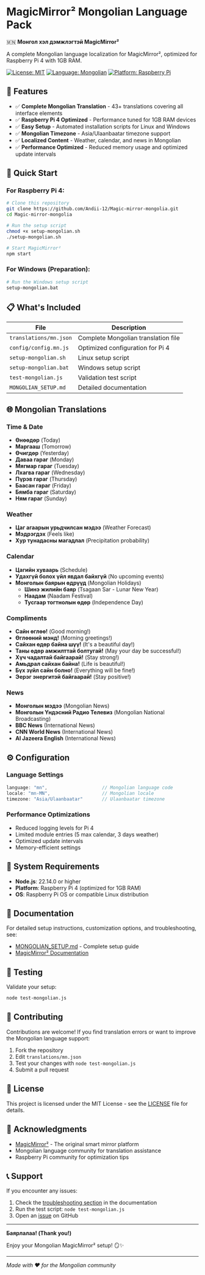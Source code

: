 # MagicMirror² Mongolian Language Pack

🇲🇳 **Монгол хэл дэмжлэгтэй MagicMirror²**

A complete Mongolian language localization for MagicMirror², optimized for Raspberry Pi 4 with 1GB RAM.

[![License: MIT](https://img.shields.io/badge/License-MIT-yellow.svg)](https://opensource.org/licenses/MIT)
[![Language: Mongolian](https://img.shields.io/badge/Language-Mongolian-red.svg)](https://en.wikipedia.org/wiki/Mongolian_language)
[![Platform: Raspberry Pi](https://img.shields.io/badge/Platform-Raspberry%20Pi-red.svg)](https://www.raspberrypi.org/)

## 🌟 Features

- ✅ **Complete Mongolian Translation** - 43+ translations covering all interface elements
- ✅ **Raspberry Pi 4 Optimized** - Performance tuned for 1GB RAM devices
- ✅ **Easy Setup** - Automated installation scripts for Linux and Windows
- ✅ **Mongolian Timezone** - Asia/Ulaanbaatar timezone support
- ✅ **Localized Content** - Weather, calendar, and news in Mongolian
- ✅ **Performance Optimized** - Reduced memory usage and optimized update intervals

## 🚀 Quick Start

### For Raspberry Pi 4:

```bash
# Clone this repository
git clone https://github.com/Andii-12/Magic-mirror-mongolia.git
cd Magic-mirror-mongolia

# Run the setup script
chmod +x setup-mongolian.sh
./setup-mongolian.sh

# Start MagicMirror²
npm start
```

### For Windows (Preparation):

```bash
# Run the Windows setup script
setup-mongolian.bat
```

## 📋 What's Included

| File | Description |
|------|-------------|
| `translations/mn.json` | Complete Mongolian translation file |
| `config/config.mn.js` | Optimized configuration for Pi 4 |
| `setup-mongolian.sh` | Linux setup script |
| `setup-mongolian.bat` | Windows setup script |
| `test-mongolian.js` | Validation test script |
| `MONGOLIAN_SETUP.md` | Detailed documentation |

## 🌐 Mongolian Translations

### Time & Date
- **Өнөөдөр** (Today)
- **Маргааш** (Tomorrow) 
- **Өчигдөр** (Yesterday)
- **Даваа гараг** (Monday)
- **Мягмар гараг** (Tuesday)
- **Лхагва гараг** (Wednesday)
- **Пүрэв гараг** (Thursday)
- **Баасан гараг** (Friday)
- **Бямба гараг** (Saturday)
- **Ням гараг** (Sunday)

### Weather
- **Цаг агаарын урьдчилсан мэдээ** (Weather Forecast)
- **Мэдрэгдэх** (Feels like)
- **Хур тунадасны магадлал** (Precipitation probability)

### Calendar
- **Цагийн хуваарь** (Schedule)
- **Удахгүй болох үйл явдал байхгүй** (No upcoming events)
- **Монголын баярын өдрүүд** (Mongolian Holidays)
  - **Шинэ жилийн баяр** (Tsagaan Sar - Lunar New Year)
  - **Наадам** (Naadam Festival)
  - **Тусгаар тогтнолын өдөр** (Independence Day)

### Compliments
- **Сайн өглөө!** (Good morning!)
- **Өглөөний мэнд!** (Morning greetings!)
- **Сайхан өдөр байна шүү!** (It's a beautiful day!)
- **Таны өдөр амжилттай болтугай!** (May your day be successful!)
- **Хүч чадалтай байгаарай!** (Stay strong!)
- **Амьдрал сайхан байна!** (Life is beautiful!)
- **Бүх зүйл сайн болно!** (Everything will be fine!)
- **Эерэг энергитэй байгаарай!** (Stay positive!)

### News
- **Монголын мэдээ** (Mongolian News)
- **Монголын Үндэсний Радио Телевиз** (Mongolian National Broadcasting)
- **BBC News** (International News)
- **CNN World News** (International News)
- **Al Jazeera English** (International News)

## ⚙️ Configuration

### Language Settings
```javascript
language: "mn",                    // Mongolian language code
locale: "mn-MN",                   // Mongolian locale
timezone: "Asia/Ulaanbaatar"       // Ulaanbaatar timezone
```

### Performance Optimizations
- Reduced logging levels for Pi 4
- Limited module entries (5 max calendar, 3 days weather)
- Optimized update intervals
- Memory-efficient settings

## 🔧 System Requirements

- **Node.js**: 22.14.0 or higher
- **Platform**: Raspberry Pi 4 (optimized for 1GB RAM)
- **OS**: Raspberry Pi OS or compatible Linux distribution

## 📖 Documentation

For detailed setup instructions, customization options, and troubleshooting, see:
- [MONGOLIAN_SETUP.md](MONGOLIAN_SETUP.md) - Complete setup guide
- [MagicMirror² Documentation](https://docs.magicmirror.builders/)

## 🧪 Testing

Validate your setup:
```bash
node test-mongolian.js
```

## 🤝 Contributing

Contributions are welcome! If you find translation errors or want to improve the Mongolian language support:

1. Fork the repository
2. Edit `translations/mn.json`
3. Test your changes with `node test-mongolian.js`
4. Submit a pull request

## 📄 License

This project is licensed under the MIT License - see the [LICENSE](LICENSE) file for details.

## 🙏 Acknowledgments

- [MagicMirror²](https://github.com/MagicMirrorOrg/MagicMirror) - The original smart mirror platform
- Mongolian language community for translation assistance
- Raspberry Pi community for optimization tips

## 📞 Support

If you encounter any issues:

1. Check the [troubleshooting section](MONGOLIAN_SETUP.md#-troubleshooting) in the documentation
2. Run the test script: `node test-mongolian.js`
3. Open an [issue](https://github.com/Andii-12/Magic-mirror-mongolia/issues) on GitHub

---

**Баярлалаа! (Thank you!)**

Enjoy your Mongolian MagicMirror² setup! 🪞✨

---

*Made with ❤️ for the Mongolian community*